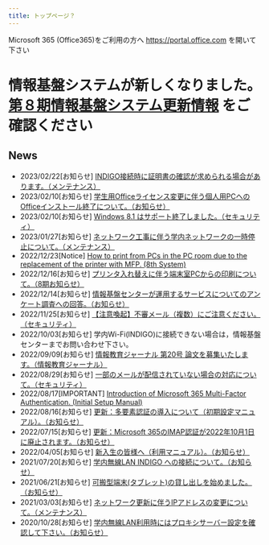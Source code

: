 ```yaml
---
title: トップページ？
---
```


 Microsoft 365 (Office365)をご利用の方へ <https://portal.office.com> を開いて下さい

# 情報基盤システムが新しくなりました。[第８期情報基盤システム更新情報](./8th-system.html) をご確認ください

 News
-----
- 2023/02/22[お知らせ] [INDIGO接続時に証明書の確認が求められる場合があります。（メンテナンス）](./maintenance.html#ad20230222)
- 2023/02/10[お知らせ] [学生用Officeライセンス変更に伴う個人用PCへのOfficeインストール終了について。（お知らせ）](./information.html#ad20230210)
- 2023/02/10[お知らせ] [Windows 8.1 はサポート終了しました。（セキュリティ）](./security-info.html#ad20230210)
- 2023/01/27[お知らせ] [ネットワーク工事に伴う学内ネットワークの一時停止について。（メンテナンス）](./maintenance.html#ad20230127)
- 2022/12/23[Notice] [How to print from PCs in the PC room due to the replacement of the printer with MFP. (8th System)](./8th-system.html#ad20221223)
- 2022/12/16[お知らせ] [プリンタ入れ替えに伴う端末室PCからの印刷について。（8期お知らせ）](./8th-system.html#ad20221216)
- 2022/12/14[お知らせ] [情報基盤センターが運用するサービスについてのアンケート調査への回答。（お知らせ）](./information.html#ad20221214)
- 2022/11/25[お知らせ] [【注意喚起】不審メール（複数）にご注意ください。（セキュリティ）](./security-info.html#ad20221125)
- 2022/10/03[お知らせ] 学内Wi-Fi(INDIGO)に接続できない場合は，情報基盤センターまでお問い合わせ下さい。
- 2022/09/09[お知らせ] [情報教育ジャーナル 第20号 論文を募集いたします。（情報教育ジャーナル）](./journal.html#)
- 2022/08/29[お知らせ] [一部のメールが配信されていない場合の対応について。（セキュリティ）](./security-info.html#ad20220829)
- 2022/08/17[IMPORTANT] [Introduction of Microsoft 365 Multi-Factor Authentication. (Initial Setup Manual)](./information.html#ad20220817)
- 2022/08/16[お知らせ] [更新：多要素認証の導入について（初期設定マニュアル）。（お知らせ）](./information.html#ad20220816)
- 2022/07/15[お知らせ] [更新：Microsoft 365のIMAP認証が2022年10月1日に廃止されます。（お知らせ）](./information.html#ad20220715)
- 2022/04/05[お知らせ] [新入生の皆様へ（利用マニュアル）。（お知らせ）](./information.html#ad20220405)
- 2021/07/20[お知らせ] [学内無線LAN INDIGO への接続について。（お知らせ）](./information.html#ad20210720)
- 2021/06/21[お知らせ] [可搬型端末(タブレット)の貸し出しを始めました。（お知らせ）](./information.html#ad20210621)
- 2021/03/03[お知らせ] [ネットワーク更新に伴うIPアドレスの変更について。（メンテナンス）](./maintenance.html#ad20210303)
- 2020/10/28[お知らせ] [学内無線LAN利用時にはプロキシサーバー設定を確認して下さい。（お知らせ）](./information.html#ad20201028)

